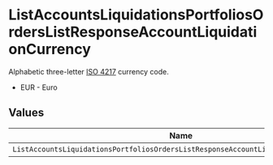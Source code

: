 # ListAccountsLiquidationsPortfoliosOrdersListResponseAccountLiquidationCurrency

Alphabetic three-letter [ISO 4217](https://en.wikipedia.org/wiki/ISO_4217) currency code.
* EUR - Euro


## Values

| Name                                                                                | Value                                                                               |
| ----------------------------------------------------------------------------------- | ----------------------------------------------------------------------------------- |
| `ListAccountsLiquidationsPortfoliosOrdersListResponseAccountLiquidationCurrencyEur` | EUR                                                                                 |